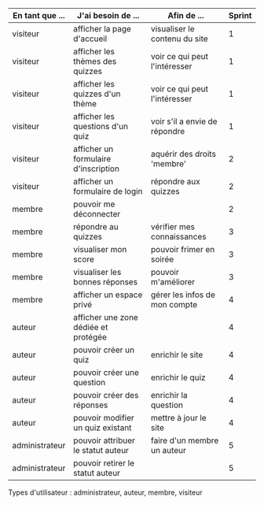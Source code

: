 |En tant que ...|J'ai besoin de ...|Afin de ...|Sprint|
|---|---|---|---
|visiteur|afficher la page d'accueil|visualiser le contenu du site|1
|visiteur|afficher les thèmes des quizzes|voir ce qui peut l'intéresser|1
|visiteur|afficher les quizzes d'un thème|voir ce qui peut l'intéresser|1
|visiteur|afficher les questions d'un quiz|voir s'il a envie de répondre|1
|visiteur|afficher un formulaire d'inscription|aquérir des droits 'membre'|2
|visiteur|afficher un formulaire de login|répondre aux quizzes|2
|membre|pouvoir me déconnecter||2
|membre|répondre au quizzes|vérifier mes connaissances|3
|membre|visualiser mon score|pouvoir frimer en soirée|3
|membre|visualiser les bonnes réponses|pouvoir m'améliorer|3
|membre|afficher un espace privé|gérer les infos de mon compte|4
|auteur|afficher une zone dédiée et protégée||4
|auteur|pouvoir créer un quiz|enrichir le site|4 
|auteur|pouvoir créer une question|enrichir le quiz|4
|auteur|pouvoir créer des réponses|enrichir la question|4
|auteur|pouvoir modifier un quiz existant|mettre à jour le site|4
|administrateur|pouvoir attribuer le statut auteur|faire d'un membre un auteur|5
|administrateur|pouvoir retirer le statut auteur||5


Types d'utilisateur : administrateur, auteur, membre, visiteur